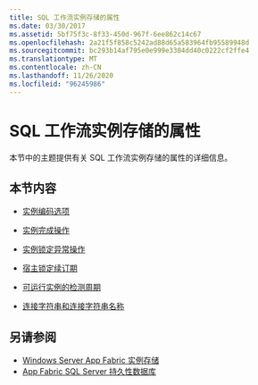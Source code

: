 ```yaml
---
title: SQL 工作流实例存储的属性
ms.date: 03/30/2017
ms.assetid: 5bf75f3c-8f33-450d-967f-6ee862c14c67
ms.openlocfilehash: 2a21f5f858c5242ad88d65a583964fb95589948d
ms.sourcegitcommit: bc293b14af795e0e999e3304dd40c0222cf2ffe4
ms.translationtype: MT
ms.contentlocale: zh-CN
ms.lasthandoff: 11/26/2020
ms.locfileid: "96245986"
---
```

# <a name="properties-of-sql-workflow-instance-store"></a>SQL 工作流实例存储的属性

本节中的主题提供有关 SQL 工作流实例存储的属性的详细信息。  
  
## <a name="in-this-section"></a>本节内容  
  
- [实例编码选项](instance-encoding-option.md)  
  
- [实例完成操作](instance-completion-action.md)  
  
- [实例锁定异常操作](instance-locked-exception-action.md)  
  
- [宿主锁定续订期](host-lock-renewal-period.md)  
  
- [可运行实例的检测周期](runnable-instances-detection-period.md)  
  
- [连接字符串和连接字符串名称](connection-string-and-connection-string-name.md)  
  
## <a name="see-also"></a>另请参阅

- [Windows Server App Fabric 实例存储](/previous-versions/appfabric/ff383417(v=azure.10))
- [App Fabric SQL Server 持久性数据库](/previous-versions/appfabric/ee790819(v=azure.10))
